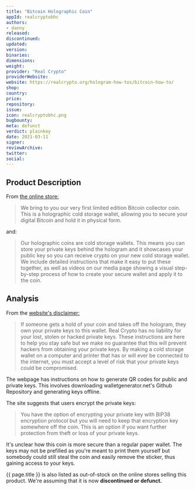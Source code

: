 ```yaml
---
title: "Bitcoin Holographic Coin"
appId: realcryptobhc
authors:
- danny
released: 
discontinued: 
updated: 
version: 
binaries: 
dimensions: 
weight: 
provider: "Real Crypto"
providerWebsite: 
website: https://realcrypto.org/hologram-how-tos/bitcoin-how-to/
shop: 
country: 
price: 
repository: 
issue: 
icon: realcryptobhc.png
bugbounty: 
meta: defunct
verdict: plainkey
date: 2021-03-11
signer: 
reviewArchive: 
twitter: 
social:  
---
```


## Product Description 

From [the online store:](https://www.stakebox.org/collections/real-crypto/products/bitcoin-holographic-coin)

> We bring to you our very first limited edition Bitcoin collector coin. This is a holographic cold storage wallet, allowing you to secure your digital Bitcoin and hold it in physical form.

and:

> Our holographic coins are cold storage wallets. This means you can store your private keys behind the hologram and it showcases your public key so you can receive crypto on your new cold storage wallet. We include detailed instructions that make it easy to put these together, as well as videos on our media page showing a visual step-by-step process of how to create your secure wallet and apply it to the coin.

## Analysis 

From the [website's disclaimer:](https://realcrypto.org/hologram-how-tos/bitcoin-how-to/)

> If someone gets a hold of your coin and takes off the hologram, they own your private keys to this wallet. Real Crypto has no liability for your lost, stolen or hacked private keys. These instructions are here to help you stay safe but we make no guarantee that this will prevent hackers from obtaining your private keys. By making a cold storage wallet on a computer and printer that has or will ever be connected to the internet, you must accept a level of risk that your private keys could be compromised. 


The webpage has instructions on how to generate QR codes for public and private keys. This involves downloading walletgenerator.net's Github Repository and generating keys offline. 

The site suggests that users encrypt the private keys:

> You have the option of encrypting your private key with BIP38 encryption protocol but you will need to keep that encryption key somewhere off the coin. This is an option if you want further protection from theft or loss of your private keys.

It's unclear how this coin is more secure than a regular paper wallet. The keys may not be prefilled as you're meant to print them yourself but somebody could still steal the coin and easily remove the sticker, thus gaining access to your keys.

{{ page.title }} is also listed as out-of-stock on the online stores selling this product. We're assuming that it is now **discontinued or defunct.**